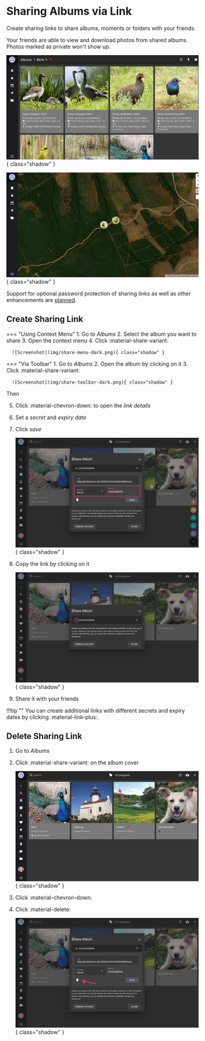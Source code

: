 # Sharing Albums via Link #
Create sharing links to share albums, moments or folders with your friends.

Your friends are able to view and download photos from shared albums.
Photos marked as private won't show up.

![Screenshot](img/link-card-dark.png){ class="shadow" }

![Screenshot](img/link-places-dark.png){ class="shadow" }


Support for optional password protection of sharing links as well as other enhancements are [planned](https://github.com/photoprism/photoprism/issues?q=is%3Aissue+is%3Aopen+sharing+in%3Atitle+label%3Aidea).
## Create Sharing Link ##

=== "Using Context Menu"
     1. Go to *Albums*
     2. Select the album you want to share
     3. Open the context menu
     4. Click :material-share-variant:
    
      ![Screenshot](img/share-menu-dark.png){ class="shadow" }

=== "Via Toolbar"
     1. Go to *Albums*
     2. Open the album by clicking on it
     3. Click :material-share-variant:

      ![Screenshot](img/share-toolbar-dark.png){ class="shadow" }

Then

5. Click :material-chevron-down: to open the *link details*
6. Set a *secret* and *expiry date*
7. Click *save*
    
    ![Screenshot](img/share-dialog-add-dark.png){ class="shadow" }
    
8. Copy the link by clicking on it
    
    ![Screenshot](img/share-dialog-copy-dark.png){ class="shadow" }
    
9. Share it with your friends



!!!tip ""
    You can create additional links with different secrets and expiry dates by clicking :material-link-plus:.

## Delete Sharing Link ##

1. Go to *Albums*
2. Click :material-share-variant: on the album cover

    ![Screenshot](img/share-delete-1-dark.png){ class="shadow" }
    
3. Click :material-chevron-down:
4. Click :material-delete:

     ![Screenshot](img/share-delete-2-dark.png){ class="shadow" }